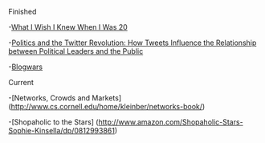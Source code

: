 Finished

-[What I Wish I Knew When I Was 20](http://www.amazon.com/What-Wish-Knew-When-Was/dp/0061735191)

-[Politics and the Twitter Revolution: How Tweets Influence the Relationship between Political Leaders and the Public](http://www.amazon.com/Politics-Twitter-Revolution-Relationship-Communication/dp/0739165011/ref=sr_1_1?ie=UTF8&qid=1421083837&sr=8-1&keywords=twitter+politics)

-[Blogwars](http://www.amazon.com/Blogwars-David-D-Perlmutter/dp/0195305574)

Current

-[Networks, Crowds and Markets] (http://www.cs.cornell.edu/home/kleinber/networks-book/)

-[Shopaholic to the Stars] (http://www.amazon.com/Shopaholic-Stars-Sophie-Kinsella/dp/0812993861)


